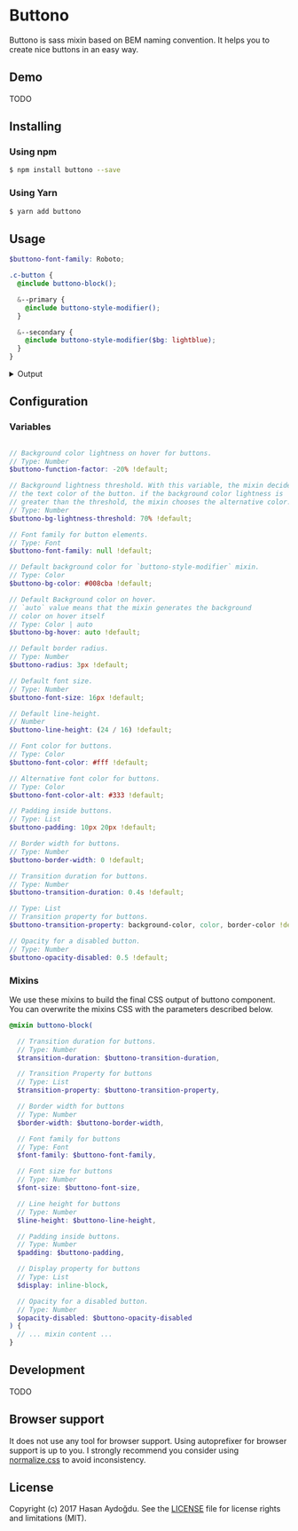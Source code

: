 # Buttono

Buttono is sass mixin based on BEM naming convention. It helps you to create nice buttons in an easy way.

## Demo

TODO

## Installing

### Using npm

```sh
$ npm install buttono --save
```

### Using Yarn

```sh
$ yarn add buttono
```

## Usage

```scss
$buttono-font-family: Roboto;

.c-button {
  @include buttono-block();

  &--primary {
    @include buttono-style-modifier();
  }

  &--secondary {
    @include buttono-style-modifier($bg: lightblue);
  }
}
```

<details>
  <summary>Output</summary>

```css
.c-button {
  border: 0 solid transparent;
  cursor: pointer;
  display: inline-block;
  font-family: Roboto;
  font-size: 16px;
  line-height: 1.5;
  padding: 10px 20px;
  text-align: center;
  transition-duration: 0.4s;
  user-select: none;
  transition-property: background-color, color, border-color;
  vertical-align: middle;
}

.c-button:hover,
.c-button:focus {
  text-decoration: none;
}

.c-button:disabled {
  box-shadow: none;
  cursor: not-allowed;
  opacity: 0.7;
}

.c-button--primary {
  background-color: #008cba;
  border-color: #008cba;
  border-radius: 3px;
  color: #fff;
}

.c-button--primary:hover,
.c-button--primary:focus {
  background-color: #007095;
  border-color: #007095;
  color: #fff;
}

.c-button--primary:disabled:hover,
.c-button--primary:disabled:focus {
  background-color: #008cba;
}

.c-button--secondary {
  background-color: lightblue;
  border-color: lightblue;
  border-radius: 3px;
  color: #333;
}

.c-button--secondary:hover,
.c-button--secondary:focus {
  background-color: #007095;
  border-color: #007095;
  color: #fff;
}

.c-button--secondary:disabled:hover,
.c-button--secondary:disabled:focus {
  background-color: lightblue;
}

```
</details>

## Configuration

### Variables

```scss

// Background color lightness on hover for buttons.
// Type: Number
$buttono-function-factor: -20% !default;

// Background lightness threshold. With this variable, the mixin decides
// the text color of the button. if the background color lightness is
// greater than the threshold, the mixin chooses the alternative color.
// Type: Number
$buttono-bg-lightness-threshold: 70% !default;

// Font family for button elements.
// Type: Font
$buttono-font-family: null !default;

// Default background color for `buttono-style-modifier` mixin.
// Type: Color
$buttono-bg-color: #008cba !default;

// Default Background color on hover.
// `auto` value means that the mixin generates the background
// color on hover itself
// Type: Color | auto
$buttono-bg-hover: auto !default;

// Default border radius.
// Type: Number
$buttono-radius: 3px !default;

// Default font size.
// Type: Number
$buttono-font-size: 16px !default;

// Default line-height.
// Number
$buttono-line-height: (24 / 16) !default;

// Font color for buttons.
// Type: Color
$buttono-font-color: #fff !default;

// Alternative font color for buttons.
// Type: Color
$buttono-font-color-alt: #333 !default;

// Padding inside buttons.
// Type: List
$buttono-padding: 10px 20px !default;

// Border width for buttons.
// Type: Number
$buttono-border-width: 0 !default;

// Transition duration for buttons.
// Type: Number
$buttono-transition-duration: 0.4s !default;

// Type: List
// Transition property for buttons.
$buttono-transition-property: background-color, color, border-color !default;

// Opacity for a disabled button.
// Type: Number
$buttono-opacity-disabled: 0.5 !default;
```

### Mixins

We use these mixins to build the final CSS output of buttono component. You can overwrite the mixins CSS with the parameters described below.

```scss
@mixin buttono-block(

  // Transition duration for buttons.
  // Type: Number
  $transition-duration: $buttono-transition-duration,

  // Transition Property for buttons
  // Type: List
  $transition-property: $buttono-transition-property,

  // Border width for buttons
  // Type: Number
  $border-width: $buttono-border-width,

  // Font family for buttons
  // Type: Font
  $font-family: $buttono-font-family,

  // Font size for buttons
  // Type: Number
  $font-size: $buttono-font-size,

  // Line height for buttons
  // Type: Number
  $line-height: $buttono-line-height,

  // Padding inside buttons.
  // Type: Number
  $padding: $buttono-padding,

  // Display property for buttons
  // Type: List
  $display: inline-block,

  // Opacity for a disabled button.
  // Type: Number
  $opacity-disabled: $buttono-opacity-disabled
) {
  // ... mixin content ...
}
```

## Development

TODO

## Browser support

It does not use any tool for browser support. Using autoprefixer for browser support is up to you. I strongly recommend you consider using [normalize.css](https://necolas.github.io/normalize.css/) to avoid inconsistency.

## License

Copyright (c) 2017 Hasan Aydoğdu. See the [LICENSE](/LICENSE) file for license rights and limitations (MIT).
